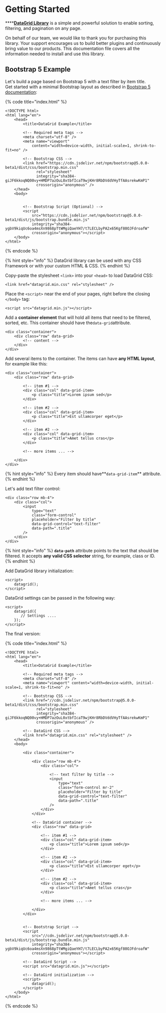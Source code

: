 # Getting Started

****[**DataGrid Library**](https://codecanyon.net/item/datagrid-javascript-pagination-sort-and-filter/29876926) is a simple and powerful solution to enable sorting, filtering, and pagination on any page.

On behalf of our team, we would like to thank you for purchasing this library. Your support encourages us to build better plugins and continuously bring value to our products. This documentation file covers all the information needed to install and use this library.

## Bootstrap 5 Example

Let's build a page based on Bootstrap 5 with a text filter by item title.\
Get started with a minimal Bootstrap layout as described in [Bootstrap 5 documentation](https://getbootstrap.com/docs/5.0/getting-started/introduction/):

{% code title="index.html" %}
```markup
<!DOCTYPE html>
<html lang="en">
    <head>
        <title>DataGrid Example</title>

        <!-- Required meta tags -->
        <meta charset="utf-8" />
        <meta name="viewport" 
            content="width=device-width, initial-scale=1, shrink-to-fit=no" />

        <!-- Bootstrap CSS -->
        <link href="https://cdn.jsdelivr.net/npm/bootstrap@5.0.0-beta1/dist/css/bootstrap.min.css" 
              rel="stylesheet" 
              integrity="sha384-giJF6kkoqNQ00vy+HMDP7azOuL0xtbfIcaT9wjKHr8RbDVddVHyTfAAsrekwKmP1" 
              crossorigin="anonymous" />
    </head>
    <body>


        <!-- Bootstrap Script (Optional) -->
        <script 
            src="https://cdn.jsdelivr.net/npm/bootstrap@5.0.0-beta1/dist/js/bootstrap.bundle.min.js" 
            integrity="sha384-ygbV9kiqUc6oa4msXn9868pTtWMgiQaeYH7/t7LECLbyPA2x65Kgf80OJFdroafW" 
            crossorigin="anonymous"></script>
    </body>
</html>
```
{% endcode %}

{% hint style="info" %}
&#x20;DataGrid library can be used with any CSS Framework or with your custom HTML & CSS.
{% endhint %}

Copy-paste the stylesheet `<link>` into your `<head>` to load DataGrid CSS:

```markup
<link href="datagrid.min.css" rel="stylesheet" />
```

Place the `<script>` near the end of your pages, right before the closing `</body>` tag:

```markup
<script src="datagrid.min.js"></script>
```

Add a **container element** that will hold all items that need to be filtered, sorted, etc. This container should have the`data-grid`attribute.&#x20;

```markup
<div class="container">
    <div class="row" data-grid>
        <!-- content -->
    </div>
</div>
```

Add several items to the container. The items can have **any HTML layout**, for example like this:

```markup
<div class="container">
    <div class="row" data-grid>
    
        <!-- item #1 -->
        <div class="col" data-grid-item>
            <p class="title">Lorem ipsum sed</p>
        </div>
        
        <!-- item #2 -->
        <div class="col" data-grid-item>
            <p class="title">Est ullamcorper eget</p>
        </div>
        
        <!-- item #2 -->
        <div class="col" data-grid-item>
            <p class="title">Amet tellus cras</p>
        </div>
        
        <!-- more items ... -->
        
    </div>
</div>
```





{% hint style="info" %}
Every item should have**`data-grid-item`** attribute.
{% endhint %}

Let's add text filter control:

```markup
<div class="row mb-4">
    <div class="col">
        <input
            type="text"
            class="form-control"
            placeholder="Filter by title"
            data-grid-control="text-filter"
            data-path=".title"
        />
    </div>
</div>
```

{% hint style="info" %}
**`data-path`** attribute points to the text that should be filtered. It accepts **any valid CSS selector** string, for example, class or ID.
{% endhint %}

Add DataGrid library initialization:

```markup
<script>
    datagrid();
</script>
```

DataGrid settings can be passed in the following way:

```markup
<script>
    datagrid({
       // Settings ....
    });
</script>
```

The final version:

{% code title="index.html" %}
```markup
<!DOCTYPE html>
<html lang="en">
    <head>
        <title>DataGrid Example</title>

        <!-- Required meta tags --> 
        <meta charset="utf-8" />
        <meta name="viewport" content="width=device-width, initial-scale=1, shrink-to-fit=no" />

        <!-- Bootstrap CSS -->
        <link href="//cdn.jsdelivr.net/npm/bootstrap@5.0.0-beta1/dist/css/bootstrap.min.css" 
              rel="stylesheet" 
              integrity="sha384-giJF6kkoqNQ00vy+HMDP7azOuL0xtbfIcaT9wjKHr8RbDVddVHyTfAAsrekwKmP1" 
              crossorigin="anonymous" />
              
        <!-- DataGird CSS -->      
        <link href="datagrid.min.css" rel="stylesheet" />      
    </head>
    <body>
    
        <div class="container">
        
            <div class="row mb-4">
                <div class="col">
                
                    <!-- text filter by title -->
                    <input
                        type="text"
                        class="form-control mr-2"
                        placeholder="Filter by title"
                        data-grid-control="text-filter"
                        data-path=".title"
                    />
                </div>
            </div>
        
            <!-- DataGrid container -->
            <div class="row" data-grid>
            
                <!-- item #1 -->
                <div class="col" data-grid-item>
                    <p class="title">Lorem ipsum sed</p>
                </div>
                
                <!-- item #2 -->
                <div class="col" data-grid-item>
                    <p class="title">Est ullamcorper eget</p>
                </div>
                
                <!-- item #2 -->
                <div class="col" data-grid-item>
                    <p class="title">Amet tellus cras</p>
                </div>
                
                <!-- more items ... -->
                
            </div>
        </div>


        <!-- Bootstrap Script -->
        <script 
            src="//cdn.jsdelivr.net/npm/bootstrap@5.0.0-beta1/dist/js/bootstrap.bundle.min.js" 
            integrity="sha384-ygbV9kiqUc6oa4msXn9868pTtWMgiQaeYH7/t7LECLbyPA2x65Kgf80OJFdroafW" 
            crossorigin="anonymous"></script>
            
        <!-- DataGird Script -->    
        <script src="datagrid.min.js"></script>    
        
        <!-- DataGird initialization -->
        <script>
            datagrid();
        </script>
    </body>
</html>
```
{% endcode %}
